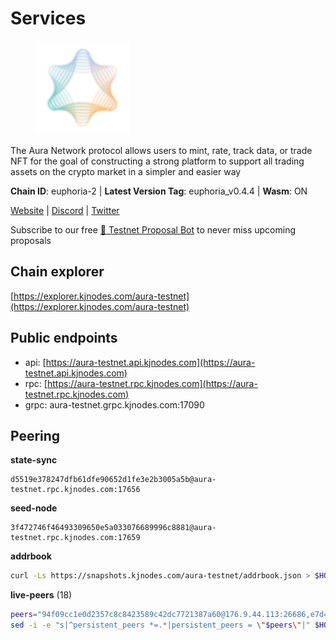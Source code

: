 # Services

<figure><img src="https://raw.githubusercontent.com/kj89/cosmos-images/main/logos/aura.png" width="150" alt=""><figcaption></figcaption></figure>

The Aura Network protocol allows users to mint, rate, track data,  or trade NFT for the goal of constructing a strong platform to  support all trading assets on the crypto market in a simpler and easier way

**Chain ID**: euphoria-2 | **Latest Version Tag**: euphoria_v0.4.4 | **Wasm**: ON

[Website](https://aura.network) | [Discord](https://discord.gg/hpvF5QcWRf) | [Twitter](https://twitter.com/AuraNetworkHQ)



Subscribe to our free [🤖 Testnet Proposal Bot](https://t.me/kjnodes_testnet_proposal_bot) to never miss upcoming proposals


## Chain explorer
[https://explorer.kjnodes.com/aura-testnet](https://explorer.kjnodes.com/aura-testnet)

## Public endpoints

* api: [https://aura-testnet.api.kjnodes.com](https://aura-testnet.api.kjnodes.com)
* rpc: [https://aura-testnet.rpc.kjnodes.com](https://aura-testnet.rpc.kjnodes.com)
* grpc: aura-testnet.grpc.kjnodes.com:17090

## Peering

**state-sync**

```text
d5519e378247dfb61dfe90652d1fe3e2b3005a5b@aura-testnet.rpc.kjnodes.com:17656
```

**seed-node**

```text
3f472746f46493309650e5a033076689996c8881@aura-testnet.rpc.kjnodes.com:17659
```

**addrbook**
```bash
curl -Ls https://snapshots.kjnodes.com/aura-testnet/addrbook.json > $HOME/.aura/config/addrbook.json
```

**live-peers** (18)
```bash
peers="94f09cc1e0d2357c8c8423589c42dc7721387a60@176.9.44.113:26686,e7d497959ae94823a70fc4c1c7fe2bc31b2ead57@135.181.143.48:28656,b2394ad608075aa405cdf4ab55e36376d93f7b1d@65.108.206.118:56656,d5519e378247dfb61dfe90652d1fe3e2b3005a5b@65.109.68.190:17656,b130852645cc3d7925cfccd14d97425a2260e7ec@65.109.82.106:19656,e874935eee84c8313dbb52ba497aed2d8d1f1245@65.108.237.231:27656,fdcc8f1ca406213d79947c5f38920a085ed90c0f@144.202.72.17:26676,7812205773ac30f3d47200ac2391c79896c60135@54.254.220.113:26656,6ef01ca6714aa8127d1b21b5339909ca6319dae0@144.76.97.251:26776,0770c2687cc34d59ca62270960d3ffcad6e42cf8@65.108.233.44:21656,f758144073cd69baabcb1ff04d1d1f0f1200f728@85.10.200.221:29656,7bc01325a59434dffaeef624c1c5f5f7b9fc826b@135.181.215.116:27656,e3dbeeeb2dea9912610b92a436dfe3cb831a94e4@65.108.195.29:36126,241bd90cceab3ca7d5d4bcf79bca22c6255ec94b@135.148.233.0:26656,402173d6f0715cd152a8df8e5db198811ced5603@38.242.206.189:26656,7cad1bcb2ad777dba21840832341f2ce14bae1a5@5.75.174.126:26656,70ed6a847ee527dd05312c83b5fb8b8b4a50ae2f@73.40.151.121:56656,bbb958be20d917718c62a59ff01e58c200848674@3.237.196.11:26656"
sed -i -e "s|^persistent_peers *=.*|persistent_peers = \"$peers\"|" $HOME/.aura/config/config.toml
```
